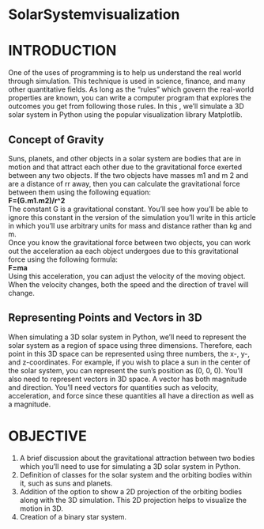 # SolarSystemvisualization
# INTRODUCTION
One of the uses of programming is to help us understand the real world through simulation. This
technique is used in science, finance, and many other quantitative fields. As long as the “rules”
which govern the real-world properties are known, you can write a computer program that
explores the outcomes you get from following those rules. In this , we’ll simulate a 3D solar
system in Python using the popular visualization library Matplotlib. <br />
## Concept of Gravity <br />
Suns, planets, and other objects in a solar system are bodies that are in motion and that attract
each other due to the gravitational force exerted between any two objects. If the two objects have
masses m1 and m 2 and are a distance of rr away, then you can calculate the gravitational force
between them using the following equation:<br />
**F=(G.m1.m2)/r^2**<br />
The constant G is a gravitational constant. You’ll see how you’ll be able to ignore this constant in
the version of the simulation you’ll write in this article in which you’ll use arbitrary units for
mass and distance rather than kg and m. <br />
Once you know the gravitational force between two objects, you can work out the acceleration aa
each object undergoes due to this gravitational force using the following formula:<br />
**F=ma**<br />
Using this acceleration, you can adjust the velocity of the moving object. When the velocity
changes, both the speed and the direction of travel will change.<br />
## Representing Points and Vectors in 3D
When simulating a 3D solar system in Python, we’ll need to represent the solar system as a region
of space using three dimensions. Therefore, each point in this 3D space can be represented using
three numbers, the x-, y-, and z-coordinates. For example, if you wish to place a sun in the center
of the solar system, you can represent the sun’s position as (0, 0, 0). You’ll also need to represent
vectors in 3D space. A vector has both magnitude and direction. You’ll need vectors for quantities
such as velocity, acceleration, and force since these quantities all have a direction as well as a
magnitude.<br />
# OBJECTIVE
1. A brief discussion about the gravitational attraction between two bodies which you’ll need
to use for simulating a 3D solar system in Python.
2. Definition of classes for the solar system and the orbiting bodies within it, such as suns and
planets.
3. Addition of the option to show a 2D projection of the orbiting bodies along with the 3D
simulation. This 2D projection helps to visualize the motion in 3D.
4. Creation of a binary star system.

